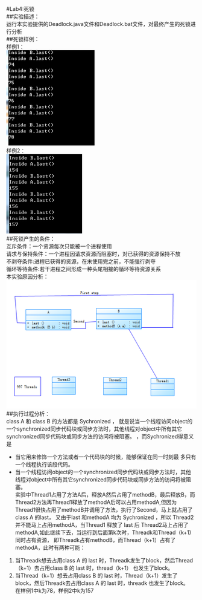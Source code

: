 #Lab4:死锁   
##实验描述：  
运行本实验提供的Deadlock.java文件和Deadlock.bat文件，对最终产生的死锁进行分析  
##死锁样例：  
样例1：  
![capture1](images/capture1.png)   
样例2：   
![capture1](images/capture2.png)    
##死锁产生的条件：  
互斥条件：一个资源每次只能被一个进程使用  
请求与保持条件：一个进程因请求资源而阻塞时，对已获得的资源保持不放  
不剥夺条件:进程已获得的资源，在末使用完之前，不能强行剥夺  
循环等待条件:若干进程之间形成一种头尾相接的循环等待资源关系  
本实验原因分析：   
![relative](images/relative.png)
##执行过程分析：  
class A 和 class B 的方法都是 Sychronized ， 就是说当一个线程访问object的一个synchronized同步代码块或同步方法时，其他线程对object中所有其它synchronized同步代码块或同步方法的访问将被阻塞。
，而Sychronized得意义是  
*   当它用来修饰一个方法或者一个代码块的时候，能够保证在同一时刻最 多只有一个线程执行该段代码。  
*  当一个线程访问object的一个synchronized同步代码块或同步方法时，其他线程对object中所有其它synchronized同步代码块或同步方法的访问将被阻塞。  
实验中Thread1占用了方法A后，释放A然后占用了methodB，最后释放B，而Thread2方法再Thread1释放了methodA后可以占用methodA,但因为Thread1很快占用了methodB并调用了方法，执行了Second，马上就占用了class A 的last， 又由于last 和methodA 均为 Sychronized ，所以 Thread2 并不能马上占用methodA，当Thread1 释放了 last 后 Thread2马上占用了methodA,如此继续下去，当运行到后面第k次时，Threadk和Thread（k+1)同时占有资源， 即Threadk占有methodB，而Thread（k+1）占有了methodA，此时有两种可能：  
1. 当Threadk想去占用class A 的 last 时，Threadk发生了block，然后Thread（k+1）去占用class B 的 last 时，thread（k+1） 也发生了block。
2. 当Thread（k+1）想去占用class B 的 last 时，Thread（k+1）发生了block，然后Threadk去占用class A 的 last 时，threadk 也发生了block。  
在样例1中k为78，样例2中k为157



